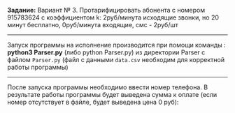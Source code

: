 
**Задание:**
Вариант № 3.	Протарифицировать абонента с номером 915783624 с коэффициентом k: 2руб/минута исходящие звонки, но 20 минут бесплатно, 0руб/минута входящие, смс - 2руб/шт 
____
Запуск программы на исполнение производится при помощи команды :
**python3 Parser.py**
(либо python Parser.py)
из директории Parser с файлом `Parser.py` (файл с данными `data.csv` необходим для корректной работы программы)
____
После запуска программы необходимо ввести номер телефона.
В результате работы программы будет выведена сумма к оплате (если номер отсутствует в файле, будет выведена цена 0 руб):
